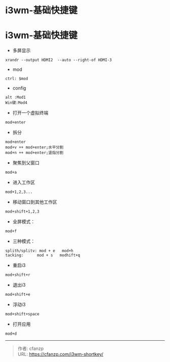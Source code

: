 # i3wm-基础快捷键


# i3wm-基础快捷键
- 多屏显示
```
xrandr --output HDMI2  --auto --right-of HDMI-3
```
- mod
```
ctrl: $mod
```

- config
```
alt :Mod1
Win键:Mod4
```

- 打开一个虚拟终端
```
mod+enter
```

- 拆分
```
mod+enter
mod+v ++ mod+enter;水平分割
mod+n ++ mod+enter;竖指分割
```

- 聚焦到父窗口
```
mod+a
```

- 进入工作区
```
mod+1,2,3...
```

- 移动窗口到其他工作区
```
mod+shift+1,2,3
```

- 全屏模式：
```
mod+f
```

- 三种模式：
```
splith/splitv: mod + e   mod+h
tacking:      mod + s   modhift+q
```

- 重启i3
```
mod+shift+r
```

- 退出i3
```
mod+shift+e
```

- 浮动i3
```
mod+shift+space
```

- 打开应用
```
mod+d
```


---

> 作者: cfanzp  
> URL: https://cfanzp.com/i3wm-shortkey/  

